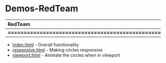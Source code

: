 # Demos-RedTeam
               

| RedTeam |Researcher| Powershell |  Empire  |   CS3  |
|:---|-------:|----------:|----------:|-------:|  
|**===================================================>**|

* [index.html](Vuale) - Overall functionality
* [responsive.html](Vuale) - Making circles responsive
* [viewport.html](Vuale) - Animate the circles when in viewport
